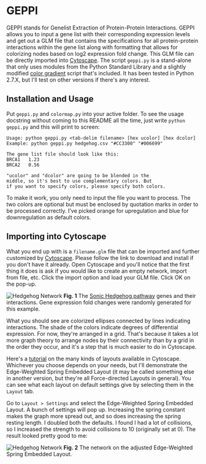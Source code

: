 # GEPPI
GEPPI stands for Genelist Extraction of Protein-Protein Interactions. GEPPI allows you to input a gene list with their corresponding expression levels and get out a GLM file that contains the specifications for all protein-protein interactions within the gene list along with formatting that allows for colorizing nodes based on log2 expression fold change. This GLM file can be directly imported into [Cytoscape](http://www.cytoscape.org/). The script `geppi.py` is a stand-alone that only uses modules from the Python Standard Library and a slightly modified [color gradient](http://bsou.io/posts/color-gradients-with-python) script that's included. It has been tested in Python 2.7.X, but I'll test on other versions if there's any interest.

## Installation and Usage
Put `geppi.py` and `colormap.py` into your active folder. To see the usage docstring without coming to this README all the time, just write `python geppi.py` and this will print to screen:


```
Usage: python geppi.py <tab-delim filename> [hex ucolor] [hex dcolor]
Example: python geppi.py hedgehog.csv "#CC3300" "#006699"

The gene list file should look like this:
BRCA1	1.23
BRCA2	0.56

"ucolor" and "dcolor" are going to be blended in the
middle, so it's best to use complementary colors. But
if you want to specify colors, please specify both colors.
```

To make it work, you only need to input the file you want to process. The two colors are optional but must be enclosed by quotation marks in order to be processed correctly. I've picked orange for upregulation and blue for downregulation as default colors.

## Importing into Cytoscape
What you end up with is a `filename.glm` file that can be imported and further customized by [Cytoscape](http://www.cytoscape.org/). Please follow the link to download and install if you don't have it already. Open Cytoscape and you'll notice that the first thing it does is ask if you would like to create an empty network, import from file, etc. Click the import option and load your GLM file. Click OK on the pop-up.

![Hedgehog Network](https://raw.githubusercontent.com/pam-bot/GEPPI/master/hedgehog.png)
**Fig. 1** The [Sonic Hedgehog pathway](https://en.wikipedia.org/wiki/Sonic_hedgehog) genes and their interactions. Gene expression fold changes were randomly generated for this example. 

What you should see are colorized ellipses connected by lines indicating interactions. The shade of the colors indicate degrees of differential expression. For now, they're arranged in a grid. That's because it takes a lot more graph theory to arrange nodes by their connectivity than by a grid in the order they occur, and it's a step that is much easier to do in Cytoscape.

Here's a [tutorial](http://opentutorials.cgl.ucsf.edu/index.php/Tutorial:Introduction_to_Cytoscape#Laying_Out_Your_Network) on the many kinds of layouts available in Cytoscape. Whichever you choose depends on your needs, but I'll demonstrate the Edge-Weighted Spring Embedded Layout (it may be called something else in another version, but they're all Force-directed Layouts in general). You can see what each layout on default settings give by selecting them in the `Layout` tab.

Go to `Layout > Settings` and select the Edge-Weighted Spring Embedded Layout. A bunch of settings will pop up. Increasing the spring constant makes the graph more spread out, and so does increasing the spring resting length. I doubled both the defaults. I found I had a lot of collisions, so I increased the strength to avoid collisions to 10 (originally set at 0). The result looked pretty good to me:

![Hedgehog Network](https://raw.githubusercontent.com/pam-bot/GEPPI/master/hedgehogGraph.png)
**Fig. 2** The network on the adjusted Edge-Weighted Spring Embedded Layout.


